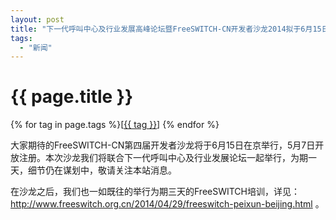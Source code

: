 ```yaml
---
layout: post
title: "下一代呼叫中心及行业发展高峰论坛暨FreeSWITCH-CN开发者沙龙2014拟于6月15日在京举行"
tags:
  - "新闻"
---
```


# {{ page.title }}

<div class="tags">
{% for tag in page.tags %}[<a class="tag" href="/tags.html#{{ tag }}">{{ tag }}</a>] {% endfor %}
</div>

大家期待的FreeSWITCH-CN第四届开发者沙龙将于6月15日在京举行，5月7日开放注册。本次沙龙我们将联合下一代呼叫中心及行业发展论坛一起举行，为期一天，细节仍在谋划中，敬请关注本站消息。

在沙龙之后，我们也一如既往的举行为期三天的FreeSWITCH培训，详见：<http://www.freeswitch.org.cn/2014/04/29/freeswitch-peixun-beijing.html> 。
